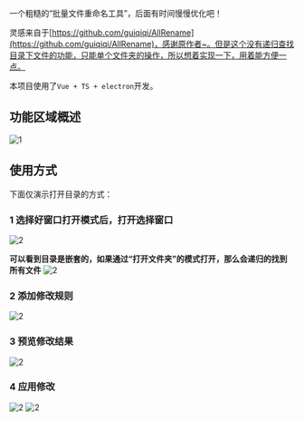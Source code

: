  一个粗糙的“批量文件重命名工具”，后面有时间慢慢优化吧！

 灵感来自于[https://github.com/guiqiqi/AllRename](https://github.com/guiqiqi/AllRename)，感谢原作者~。但是这个没有递归查找目录下文件的功能，只能单个文件夹的操作，所以想着实现一下，用着能方便一点。

 本项目使用了`Vue + TS + electron`开发。

## 功能区域概述
![1](docs/1.png)

## 使用方式

下面仅演示打开目录的方式：

### 1 选择好窗口打开模式后，打开选择窗口
![2](docs/2.png)

**可以看到目录是嵌套的，如果通过“打开文件夹”的模式打开，那么会递归的找到所有文件**
![2](docs/3.png)

### 2 添加修改规则
![2](docs/4.png)

### 3 预览修改结果
![2](docs/5.png)

### 4 应用修改
![2](docs/6.png)
![2](docs/7.png)
